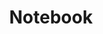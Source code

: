 ---
layout: collection
title: 'Notebook'
category: 'notebook'
order: 1

pagination:
  enabled: true
  category: 'notebook'
  per_page: 36
---